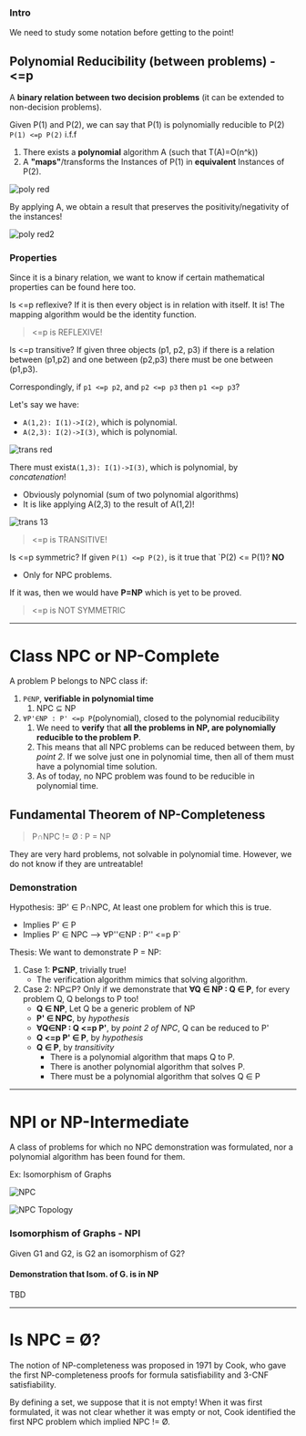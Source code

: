 ### Intro
We need to study some notation before getting to the point!

## Polynomial Reducibility (between problems) - <=p
A **binary relation between two decision problems** (it can be extended to non-decision problems).

Given P(1) and P(2), we can say that P(1) is polynomially reducible to P(2) `P(1) <=p P(2)` i.f.f 
1. There exists a **polynomial** algorithm A (such that T(A)=O(n^k)) 
2. A **"maps"**/transforms the Instances of P(1) in **equivalent** Instances of P(2).

![poly red](https://github.com/PayThePizzo/DataStrutucures-Algorithms/blob/main/Resources/polyred.png?raw=True)

By applying A, we obtain a result that preserves the positivity/negativity of the instances!

![poly red2](https://github.com/PayThePizzo/DataStrutucures-Algorithms/blob/main/Resources/polyred2.png?raw=True)

### Properties
Since it is a binary relation, we want to know if certain mathematical properties can be found here too.

Is <=p reflexive? If it is then every object is in relation with itself.
It is! The mapping algorithm would be the identity function.

> <=p is REFLEXIVE!

Is <=p transitive? If given three objects (p1, p2, p3) if there is a relation between (p1,p2) and one between (p2,p3)
there must be one between (p1,p3).

Correspondingly, if `p1 <=p p2`, and `p2 <=p p3` then `p1 <=p p3`?

Let's say we have:
* `A(1,2): I(1)->I(2)`, which is polynomial.
* `A(2,3): I(2)->I(3)`, which is polynomial.

![trans red](https://github.com/PayThePizzo/DataStrutucures-Algorithms/blob/main/Resources/transred.png?raw=True)

There must exist`A(1,3): I(1)->I(3)`, which is polynomial, by _concatenation_!
* Obviously polynomial (sum of two polynomial algorithms)
* It is like applying A(2,3) to the result of A(1,2)!

![trans 13](https://github.com/PayThePizzo/DataStrutucures-Algorithms/blob/main/Resources/a13.png?raw=True)

> <=p is TRANSITIVE!

Is <=p symmetric? If given `P(1) <=p P(2)`, is it true that `P(2) <= P(1)? **NO**
* Only for NPC problems.

If it was, then we would have **P=NP** which is yet to be proved.

> <=p is NOT SYMMETRIC

---

# Class NPC or NP-Complete
A problem P belongs to NPC class if:
1) `P∈NP`, **verifiable in polynomial time**
   1) NPC ⊆ NP
2) `∀P'∈NP : P' <=p P`(polynomial), closed to the polynomial reducibility
   1) We need to **verify** that **all the problems in NP, are polynomially reducible to the problem P**.
   2) This means that all NPC problems can be reduced between them, by _point 2_. If we solve just one in polynomial time, then
      all of them must have a polynomial time solution.
   3) As of today, no NPC problem was found to be reducible in polynomial time.
   
## Fundamental Theorem of NP-Completeness
> P∩NPC != Ø : P = NP

They are very hard problems, not solvable in polynomial time. However, we do not know if they are untreatable!

### Demonstration
Hypothesis: ∃P' ∈ P∩NPC, At least one problem for which this is true.
* Implies P' ∈ P
* Implies P' ∈ NPC --> ∀P''∈NP : P'' <=p P`

Thesis: We want to demonstrate P = NP:
1) Case 1: **P⊆NP**, trivially true!
   * The verification algorithm mimics that solving algorithm.
2) Case 2: NP⊆P? Only if we demonstrate that **∀Q ∈ NP : Q ∈ P**, for every problem Q, Q belongs to P too!
   * **Q ∈ NP**, Let Q be a generic problem of NP
   * **P' ∈ NPC**, by _hypothesis_
   * **∀Q∈NP : Q <=p P'**, by _point 2 of NPC_, Q can be reduced to P'
   * **Q <=p P' ∈ P**, by _hypothesis_
   * **Q ∈ P**, by _transitivity_
     * There is a polynomial algorithm that maps Q to P.
     * There is another polynomial algorithm that solves P.
     * There must be a polynomial algorithm that solves Q ∈ P
     
---

# NPI or NP-Intermediate
A class of problems for which no NPC demonstration was formulated, nor a polynomial algorithm has been found for them.


Ex: Isomorphism of Graphs

![NPC](https://github.com/PayThePizzo/DataStrutucures-Algorithms/blob/main/Resources/npc.png?raw=True)

![NPC Topology](https://github.com/PayThePizzo/DataStrutucures-Algorithms/blob/main/Resources/npctopology.png?raw=True)

### Isomorphism of Graphs - NPI
Given G1 and G2, is G2 an isomorphism of G2?

#### Demonstration that Isom. of G. is in NP
TBD

---

# Is NPC = Ø?
The notion of NP-completeness was proposed in 1971 by Cook, who gave
the first NP-completeness proofs for formula satisfiability and 3-CNF satisfiability.

By defining a set, we suppose that it is not empty!
When it was first formulated, it was not clear whether it was empty or not, Cook identified the first NPC
problem which implied NPC != Ø.






